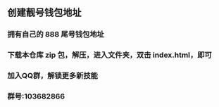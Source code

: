 ## 创建靓号钱包地址
### 拥有自己的 888 尾号钱包地址
### 下载本仓库 zip 包，解压，进入文件夹，双击 index.html，即可

### 加入QQ群，解锁更多新技能
### 群号:103682866